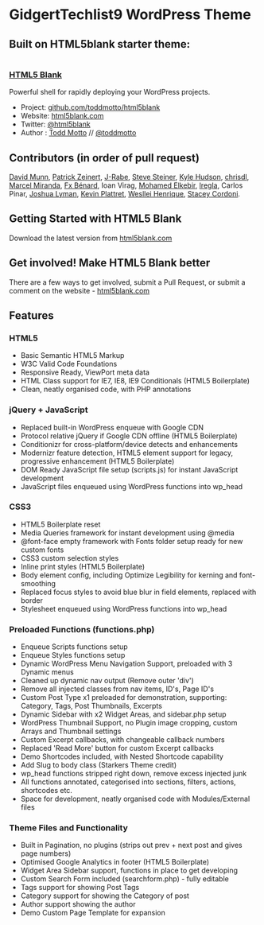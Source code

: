 # GidgertTechlist9 WordPress Theme
## Built on HTML5blank starter theme:

#

### [HTML5 Blank](http://html5blank.com)

Powerful shell for rapidly deploying your WordPress projects.

* Project: [github.com/toddmotto/html5blank](https://github.com/toddmotto/html5blank)
* Website: [html5blank.com](http://html5blank.com)
* Twitter: [@html5blank](http://twitter.com/html5blank)
* Author : [Todd Motto](http://toddmotto.com) // [@toddmotto](http://twitter.com/toddmotto)

## Contributors (in order of pull request)
[David Munn](https://github.com/Munnday), [Patrick Zeinert](https://github.com/CoeusCC), [J-Rabe](https://github.com/J-Rabe), [Steve Steiner](https://github.com/ssteinerx), [Kyle Hudson](https://github.com/diskhub), [chrisdl](https://github.com/chrisdl), [Marcel Miranda](https://github.com/reaktivo), [Fx Bénard](https://github.com/fxbenard), Ioan Virag, [Mohamed Elkebir](https://github.com/elkebirmed), [lregla](https://github.com/lregla), Carlos Pinar, [Joshua Lyman](https://github.com/jlyman), [Kevin Plattret](https://github.com/kevinplattret), [Wesllei Henrique](https://github.com/wesllei), [Stacey Cordoni](https://github.com/staceycordoni).

## Getting Started with HTML5 Blank

Download the latest version from [html5blank.com](http://html5blank.com)

## Get involved! Make HTML5 Blank better

There are a few ways to get involved, submit a Pull Request, or submit a comment on the website - [html5blank.com](http://html5blank.com)

## Features

### HTML5
* Basic Semantic HTML5 Markup
* W3C Valid Code Foundations
* Responsive Ready, ViewPort meta data
* HTML Class support for IE7, IE8, IE9 Conditionals (HTML5 Boilerplate)
* Clean, neatly organised code, with PHP annotations

### jQuery + JavaScript
* Replaced built-in WordPress enqueue with Google CDN
* Protocol relative jQuery if Google CDN offline (HTML5 Boilerplate)
* Conditionizr for cross-platform/device detects and enhancements
* Modernizr feature detection, HTML5 element support for legacy, progressive enhancement (HTML5 Boilerplate)
* DOM Ready JavaScript file setup (scripts.js) for instant JavaScript development
* JavaScript files enqueued using WordPress functions into wp_head

### CSS3
* HTML5 Boilerplate reset
* Media Queries framework for instant development using @media
* @font-face empty framework with Fonts folder setup ready for new custom fonts
* CSS3 custom selection styles
* Inline print styles (HTML5 Boilerplate)
* Body element config, including Optimize Legibility for kerning and font-smoothing
* Replaced focus styles to avoid blue blur in field elements, replaced with border
* Stylesheet enqueued using WordPress functions into wp_head

### Preloaded Functions (functions.php)
* Enqueue Scripts functions setup
* Enqueue Styles functions setup
* Dynamic WordPress Menu Navigation Support, preloaded with 3 Dynamic menus
* Cleaned up dynamic nav output (Remove outer 'div')
* Remove all injected classes from nav items, ID's, Page ID's
* Custom Post Type x1 preloaded for demonstration, supporting: Category, Tags, Post Thumbnails, Excerpts
* Dynamic Sidebar with x2 Widget Areas, and sidebar.php setup
* WordPress Thumbnail Support, no Plugin image cropping, custom Arrays and Thumbnail settings
* Custom Excerpt callbacks, with changeable callback numbers
* Replaced 'Read More' button for custom Excerpt callbacks
* Demo Shortcodes included, with Nested Shortcode capability
* Add Slug to body class (Starkers Theme credit)
* wp_head functions stripped right down, remove excess injected junk
* All functions annotated, categorised into sections, filters, actions, shortcodes etc.
* Space for development, neatly organised code with Modules/External files

### Theme Files and Functionality
* Built in Pagination, no plugins (strips out prev + next post and gives page numbers)
* Optimised Google Analytics in footer (HTML5 Boilerplate)
* Widget Area Sidebar support, functions in place to get developing
* Custom Search Form included (searchform.php) - fully editable
* Tags support for showing Post Tags
* Category support for showing the Category of post
* Author support showing the author
* Demo Custom Page Template for expansion
